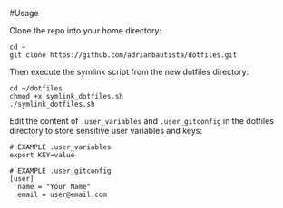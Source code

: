#Usage

Clone the repo into your home directory:

```shell
cd ~
git clone https://github.com/adrianbautista/dotfiles.git
```

Then execute the symlink script from the new dotfiles directory:

```shell
cd ~/dotfiles
chmod +x symlink_dotfiles.sh
./symlink_dotfiles.sh
```

Edit the content of `.user_variables` and `.user_gitconfig` in the dotfiles directory to store sensitive user variables and keys:

```shell
# EXAMPLE .user_variables 
export KEY=value
```
```shell
# EXAMPLE .user_gitconfig
[user]
  name = "Your Name"
  email = user@email.com
```
